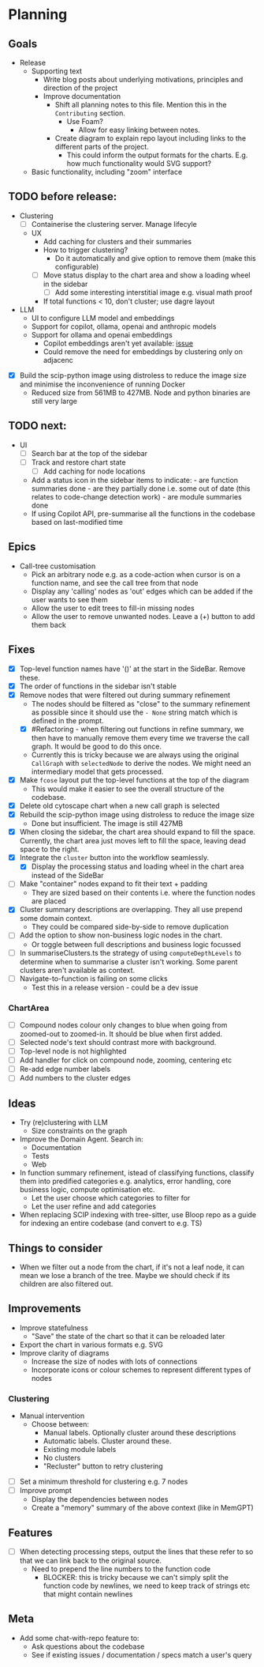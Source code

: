 # Planning

## Goals

- Release
  - Supporting text
    - Write blog posts about underlying motivations, principles and direction of the project
    - Improve documentation
      - Shift all planning notes to this file. Mention this in the `Contributing` section.
        - Use Foam?
          - Allow for easy linking between notes.
      - Create diagram to explain repo layout including links to the different parts of the project.
        - This could inform the output formats for the charts. E.g. how much functionality would SVG support?
  - Basic functionality, including "zoom" interface

## TODO before release:

- Clustering
  - [ ] Containerise the clustering server. Manage lifecyle
  - UX
    - Add caching for clusters and their summaries
    - How to trigger clustering?
      - Do it automatically and give option to remove them (make this configurable)
    - [ ] Move status display to the chart area and show a loading wheel in the sidebar
      - [ ] Add some interesting interstitial image e.g. visual math proof
    - If total functions < 10, don't cluster; use dagre layout
- LLM
  - UI to configure LLM model and embeddings
  - Support for copilot, ollama, openai and anthropic models
  - Support for ollama and openai embeddings
    - Copilot embeddings aren't yet available: [issue](https://github.com/microsoft/vscode/issues/212083)
    - Could remove the need for embeddings by clustering only on adjacenc
- [x] Build the scip-python image using distroless to reduce the image size and minimise the inconvenience of running Docker
  - Reduced size from 561MB to 427MB. Node and python binaries are still very large

## TODO next:

- UI
  - [ ] Search bar at the top of the sidebar
  - [ ] Track and restore chart state
    - [ ] Add caching for node locations
  - Add a status icon in the sidebar items to indicate: - are function summaries done - are they partially done i.e. some out of date (this relates to code-change detection work) - are module summaries done
  - If using Copilot API, pre-summarise all the functions in the codebase based on last-modified time

## Epics

- Call-tree customisation
  - Pick an arbitrary node e.g. as a code-action when cursor is on a function name, and see the call tree from that node
  - Display any 'calling' nodes as 'out' edges which can be added if the user wants to see them
  - Allow the user to edit trees to fill-in missing nodes
  - Allow the user to remove unwanted nodes. Leave a (+) button to add them back

## Fixes

- [x] Top-level function names have '()' at the start in the SideBar. Remove these.
- [x] The order of functions in the sidebar isn't stable
- [x] Remove nodes that were filtered out during summary refinement
  - The nodes should be filtered as "close" to the summary refinement as possible since it should use the `- None` string match which is defined in the prompt.
  - [x] #Refactoring - when filtering out functions in refine summary, we then have to manually remove them every time we traverse the call graph. It would be good to do this once.
  - Currently this is tricky because we are always using the original `CallGraph` with `selectedNode` to derive the nodes. We might need an intermediary model that gets processed.
- [x] Make `fcose` layout put the top-level functions at the top of the diagram
  - This would make it easier to see the overall structure of the codebase.
- [x] Delete old cytoscape chart when a new call graph is selected
- [x] Rebuild the scip-python image using distroless to reduce the image size
  - Done but insufficient. The image is still 427MB
- [x] When closing the sidebar, the chart area should expand to fill the space. Currently, the chart area just moves left to fill the space, leaving dead space to the right.
- [x] Integrate the `cluster` button into the workflow seamlessly.
  - [x] Display the processing status and loading wheel in the chart area instead of the SideBar
- [ ] Make "container" nodes expand to fit their text + padding
  - They are sized based on their contents i.e. where the function nodes are placed
- [x] Cluster summary descriptions are overlapping. They all use prepend some domain context.
  - They could be compared side-by-side to remove duplication
- [ ] Add the option to show non-business logic nodes in the chart.
  - Or toggle between full descriptions and business logic focussed
- [ ] In summariseClusters.ts the strategy of using `computeDepthLevels` to determine when to summarise a cluster isn't working. Some parent clusters aren't available as context.
- [ ] Navigate-to-function is failing on some clicks
  - Test this in a release version - could be a dev issue

### ChartArea

- [ ] Compound nodes colour only changes to blue when going from zoomed-out to zoomed-in. It should be blue when first added.
- [ ] Selected node's text should contrast more with background.
- [ ] Top-level node is not highlighted
- [ ] Add handler for click on compound node, zooming, centering etc
- [ ] Re-add edge number labels
- [ ] Add numbers to the cluster edges

## Ideas

- Try (re)clustering with LLM
  - Size constraints on the graph
- Improve the Domain Agent. Search in:
  - Documentation
  - Tests
  - Web
- In function summary refinement, istead of classifying functions, classify them into predified categories e.g. analytics, error handling, core business logic, compute optimisation etc.
  - Let the user choose which categories to filter for
  - Let the user refine and add categories
- When replacing SCIP indexing with tree-sitter, use Bloop repo as a guide for indexing an entire codebase (and convert to e.g. TS)

## Things to consider

- When we filter out a node from the chart, if it's not a leaf node, it can mean we lose a branch of the tree. Maybe we should check if its children are also filtered out.

## Improvements

- Improve statefulness
  - "Save" the state of the chart so that it can be reloaded later
- Export the chart in various formats e.g. SVG
- Improve clarity of diagrams
  - Increase the size of nodes with lots of connections
  - Incorporate icons or colour schemes to represent different types of nodes

### Clustering

- Manual intervention
  - Choose between:
    - Manual labels. Optionally cluster around these descriptions
    - Automatic labels. Cluster around these.
    - Existing module labels
    - No clusters
    - "Recluster" button to retry clustering
- [ ] Set a minimum threshold for clustering e.g. 7 nodes
- [ ] Improve prompt
  - Display the dependencies between nodes
  - Create a "memory" summary of the above context (like in MemGPT)

## Features

- [ ] When detecting processing steps, output the lines that these refer to so that we can link back to the original source.
  - Need to prepend the line numbers to the function code
    - BLOCKER: this is tricky because we can't simply split the function code by newlines, we need to keep track of strings etc that might contain newlines

## Meta

- Add some chat-with-repo feature to:
  - Ask questions about the codebase
  - See if existing issues / documentation / specs match a user's query
